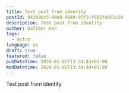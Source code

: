 ```yaml
---
title: Test post from identity
postId: 943b9bc5-49e8-4849-95f3-f982f4d51c24
description: Test post from identity
author: Dalibor Hon
tags:
  - astro
language: en
draft: true
featured: false
pubDateTime: 2024-01-02T13:34:43+01:00
modDatetime: 2024-01-02T13:34:44+01:00
---
```

Test post from identity
